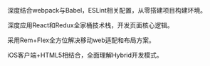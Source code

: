 
深度结合webpack与Babel，ESLint相关配置，从零搭建项目构建环境。

深度应用React和Redux全家桶技术栈，开发页面核心逻辑。

采用Rem+Flex全方位解决移动web适配和布局方案。

iOS客户端+HTML5相结合，全面理解Hybrid开发模式。
